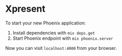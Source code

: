 # Xpresent

To start your new Phoenix application:

1. Install dependencies with `mix deps.get`
2. Start Phoenix endpoint with `mix phoenix.server`

Now you can visit `localhost:4000` from your browser.
